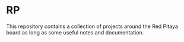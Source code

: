 # RP

This repository contains a collection of projects around the Red Pitaya board as long as some useful notes and documentation.
